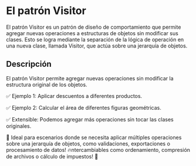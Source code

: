 # El patrón Visitor

El patrón Visitor es un patrón de diseño de comportamiento que permite agregar nuevas operaciones a estructuras de objetos sin modificar sus clases. Esto se logra mediante la separación de la lógica de operación en una nueva clase, llamada Visitor, que actúa sobre una jerarquía de objetos.

## Descripción

El patrón Visitor permite agregar nuevas operaciones sin modificar la estructura original de los objetos.

✅ Ejemplo 1: Aplicar descuentos a diferentes productos.

✅ Ejemplo 2: Calcular el área de diferentes figuras geométricas.

✅ Extensible: Podemos agregar más operaciones sin tocar las clases originales.


🚀 Ideal para escenarios donde se necesita aplicar múltiples operaciones sobre una jerarquía de objetos, como validaciones, exportaciones o procesamiento de datos! 🔥ntercambiables como ordenamiento, compresión de archivos o cálculo de impuestos! 🎯